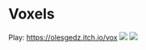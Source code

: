 # Voxels

Play:
https://olesgedz.itch.io/vox
<img src="https://i.imgur.com/hk1NIr3.png">
<img src="https://i.imgur.com/e4jbxTm.png">
